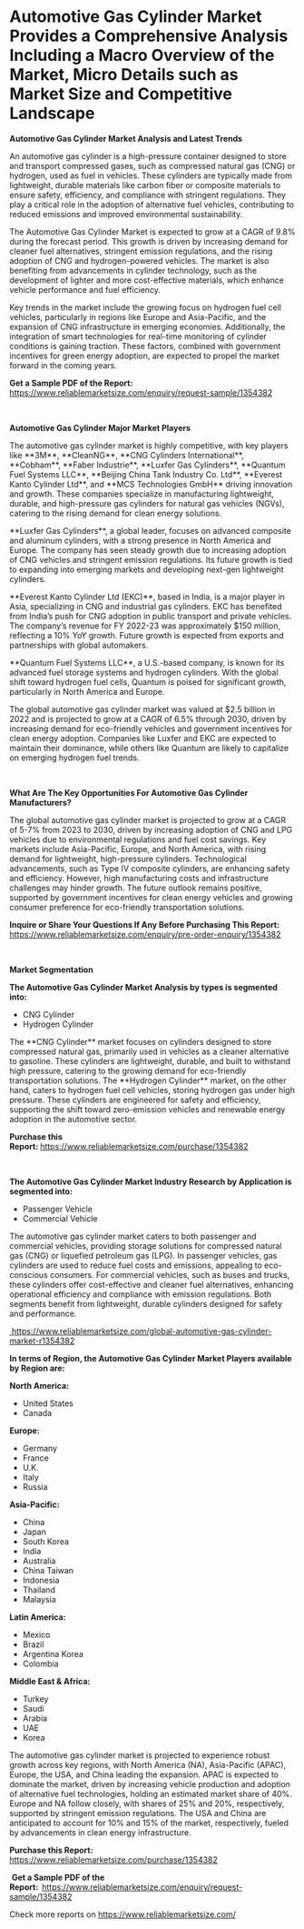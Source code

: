 <p><h1>Automotive Gas Cylinder Market Provides a Comprehensive Analysis Including a Macro Overview of the Market, Micro Details such as Market Size and Competitive Landscape</h1></p><p><strong>Automotive Gas Cylinder Market Analysis and Latest Trends</strong></p>
<p><p>An automotive gas cylinder is a high-pressure container designed to store and transport compressed gases, such as compressed natural gas (CNG) or hydrogen, used as fuel in vehicles. These cylinders are typically made from lightweight, durable materials like carbon fiber or composite materials to ensure safety, efficiency, and compliance with stringent regulations. They play a critical role in the adoption of alternative fuel vehicles, contributing to reduced emissions and improved environmental sustainability.</p><p>The Automotive Gas Cylinder Market is expected to grow at a CAGR of 9.8% during the forecast period. This growth is driven by increasing demand for cleaner fuel alternatives, stringent emission regulations, and the rising adoption of CNG and hydrogen-powered vehicles. The market is also benefiting from advancements in cylinder technology, such as the development of lighter and more cost-effective materials, which enhance vehicle performance and fuel efficiency.</p><p>Key trends in the market include the growing focus on hydrogen fuel cell vehicles, particularly in regions like Europe and Asia-Pacific, and the expansion of CNG infrastructure in emerging economies. Additionally, the integration of smart technologies for real-time monitoring of cylinder conditions is gaining traction. These factors, combined with government incentives for green energy adoption, are expected to propel the market forward in the coming years.</p></p>
<p><strong>Get a Sample PDF of the Report:&nbsp;</strong> <a href="https://www.reliablemarketsize.com/enquiry/request-sample/1354382?utm_campaign=1845&utm_medium=2&utm_source=Github&utm_content=ia&utm_term=24012025&utm_id=automotive-gas-cylinder">https://www.reliablemarketsize.com/enquiry/request-sample/1354382</a></p>
<p>&nbsp;</p>
<p><strong>Automotive Gas Cylinder Major Market Players</strong></p>
<p><p>The automotive gas cylinder market is highly competitive, with key players like **3M**, **CleanNG**, **CNG Cylinders International**, **Cobham**, **Faber Industrie**, **Luxfer Gas Cylinders**, **Quantum Fuel Systems LLC**, **Beijing China Tank Industry Co. Ltd**, **Everest Kanto Cylinder Ltd**, and **MCS Technologies GmbH** driving innovation and growth. These companies specialize in manufacturing lightweight, durable, and high-pressure gas cylinders for natural gas vehicles (NGVs), catering to the rising demand for clean energy solutions.</p><p>**Luxfer Gas Cylinders**, a global leader, focuses on advanced composite and aluminum cylinders, with a strong presence in North America and Europe. The company has seen steady growth due to increasing adoption of CNG vehicles and stringent emission regulations. Its future growth is tied to expanding into emerging markets and developing next-gen lightweight cylinders.</p><p>**Everest Kanto Cylinder Ltd (EKC)**, based in India, is a major player in Asia, specializing in CNG and industrial gas cylinders. EKC has benefited from India’s push for CNG adoption in public transport and private vehicles. The company’s revenue for FY 2022-23 was approximately $150 million, reflecting a 10% YoY growth. Future growth is expected from exports and partnerships with global automakers.</p><p>**Quantum Fuel Systems LLC**, a U.S.-based company, is known for its advanced fuel storage systems and hydrogen cylinders. With the global shift toward hydrogen fuel cells, Quantum is poised for significant growth, particularly in North America and Europe.</p><p>The global automotive gas cylinder market was valued at $2.5 billion in 2022 and is projected to grow at a CAGR of 6.5% through 2030, driven by increasing demand for eco-friendly vehicles and government incentives for clean energy adoption. Companies like Luxfer and EKC are expected to maintain their dominance, while others like Quantum are likely to capitalize on emerging hydrogen fuel trends.</p></p>
<p>&nbsp;</p>
<p><strong>What Are The Key Opportunities For Automotive Gas Cylinder Manufacturers?</strong></p>
<p><p>The global automotive gas cylinder market is projected to grow at a CAGR of 5-7% from 2023 to 2030, driven by increasing adoption of CNG and LPG vehicles due to environmental regulations and fuel cost savings. Key markets include Asia-Pacific, Europe, and North America, with rising demand for lightweight, high-pressure cylinders. Technological advancements, such as Type IV composite cylinders, are enhancing safety and efficiency. However, high manufacturing costs and infrastructure challenges may hinder growth. The future outlook remains positive, supported by government incentives for clean energy vehicles and growing consumer preference for eco-friendly transportation solutions.</p></p>
<p><strong>Inquire or Share Your Questions If Any Before Purchasing This Report:</strong> <a href="https://www.reliablemarketsize.com/enquiry/pre-order-enquiry/1354382?utm_campaign=1845&utm_medium=2&utm_source=Github&utm_content=ia&utm_term=24012025&utm_id=automotive-gas-cylinder">https://www.reliablemarketsize.com/enquiry/pre-order-enquiry/1354382</a></p>
<p>&nbsp;</p>
<p><strong>Market Segmentation</strong></p>
<p><strong>The Automotive Gas Cylinder Market Analysis by types is segmented into:</strong></p>
<p><ul><li>CNG Cylinder</li><li>Hydrogen Cylinder</li></ul></p>
<p><p>The **CNG Cylinder** market focuses on cylinders designed to store compressed natural gas, primarily used in vehicles as a cleaner alternative to gasoline. These cylinders are lightweight, durable, and built to withstand high pressure, catering to the growing demand for eco-friendly transportation solutions. The **Hydrogen Cylinder** market, on the other hand, caters to hydrogen fuel cell vehicles, storing hydrogen gas under high pressure. These cylinders are engineered for safety and efficiency, supporting the shift toward zero-emission vehicles and renewable energy adoption in the automotive sector.</p></p>
<p><strong>Purchase this Report:&nbsp;</strong><a href="https://www.reliablemarketsize.com/purchase/1354382?utm_campaign=1845&utm_medium=2&utm_source=Github&utm_content=ia&utm_term=24012025&utm_id=automotive-gas-cylinder">https://www.reliablemarketsize.com/purchase/1354382</a></p>
<p>&nbsp;</p>
<p><strong>The Automotive Gas Cylinder Market Industry Research by Application is segmented into:</strong></p>
<p><ul><li>Passenger Vehicle</li><li>Commercial Vehicle</li></ul></p>
<p><p>The automotive gas cylinder market caters to both passenger and commercial vehicles, providing storage solutions for compressed natural gas (CNG) or liquefied petroleum gas (LPG). In passenger vehicles, gas cylinders are used to reduce fuel costs and emissions, appealing to eco-conscious consumers. For commercial vehicles, such as buses and trucks, these cylinders offer cost-effective and cleaner fuel alternatives, enhancing operational efficiency and compliance with emission regulations. Both segments benefit from lightweight, durable cylinders designed for safety and performance.</p></p>
<p><a href="https://www.reliablemarketsize.com/global-automotive-gas-cylinder-market-r1354382?utm_campaign=1845&utm_medium=2&utm_source=Github&utm_content=ia&utm_term=24012025&utm_id=automotive-gas-cylinder">&nbsp;https://www.reliablemarketsize.com/global-automotive-gas-cylinder-market-r1354382</a></p>
<p><strong>In terms of Region, the Automotive Gas Cylinder Market Players available by Region are:</strong></p>
<p>
    <p> <strong> North America: </strong>
        <ul>
            <li>United States</li>
            <li>Canada</li>
        </ul>
        </p> 
    <p> <strong> Europe: </strong>
        <ul>
            <li>Germany</li>
            <li>France</li>
            <li>U.K.</li>
            <li>Italy</li>
            <li>Russia</li>
        </ul>
        </p> 
    <p> <strong> Asia-Pacific: </strong>
        <ul>
            <li>China</li>
            <li>Japan</li>
            <li>South Korea</li>
            <li>India</li>
            <li>Australia</li>
            <li>China Taiwan</li>
            <li>Indonesia</li>
            <li>Thailand</li>
            <li>Malaysia</li>
        </ul>
        </p> 
    <p> <strong> Latin America: </strong>
        <ul>
            <li>Mexico</li>
            <li>Brazil</li>
            <li>Argentina Korea</li>
            <li>Colombia</li>
        </ul>
        </p> 
    <p> <strong> Middle East & Africa: </strong>
        <ul>
            <li>Turkey</li>
            <li>Saudi</li>
            <li>Arabia</li>
            <li>UAE</li>
            <li>Korea</li>
        </ul>
    </p>
    </p>
<p><p>The automotive gas cylinder market is projected to experience robust growth across key regions, with North America (NA), Asia-Pacific (APAC), Europe, the USA, and China leading the expansion. APAC is expected to dominate the market, driven by increasing vehicle production and adoption of alternative fuel technologies, holding an estimated market share of 40%. Europe and NA follow closely, with shares of 25% and 20%, respectively, supported by stringent emission regulations. The USA and China are anticipated to account for 10% and 15% of the market, respectively, fueled by advancements in clean energy infrastructure.</p></p>
<p><strong>Purchase this Report: </strong><a href="https://www.reliablemarketsize.com/purchase/1354382?utm_campaign=1845&utm_medium=2&utm_source=Github&utm_content=ia&utm_term=24012025&utm_id=automotive-gas-cylinder">https://www.reliablemarketsize.com/purchase/1354382</a></p>
<p>&nbsp;<strong>Get a Sample PDF of the Report:&nbsp;&nbsp;</strong><a href="https://www.reliablemarketsize.com/enquiry/request-sample/1354382?utm_campaign=1845&utm_medium=2&utm_source=Github&utm_content=ia&utm_term=24012025&utm_id=automotive-gas-cylinder">https://www.reliablemarketsize.com/enquiry/request-sample/1354382</a></p>
<p><strong></strong></p>
<p>Check more reports on <a href="https://www.reliablemarketsize.com/?utm_campaign=1845&utm_medium=2&utm_source=Github&utm_content=ia&utm_term=24012025&utm_id=automotive-gas-cylinder">https://www.reliablemarketsize.com/</a></p>